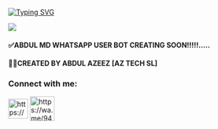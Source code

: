 <a href="https://github.com/abdulazeez887/ABDUL-MD-2.0"><img src="https://readme-typing-svg.demolab.com?font=Fira+Code&weight=600&size=28&pause=1000&color=2CB8F7&random=false&width=435&lines=HI%F0%9F%91%8B+I+AM+ABDUL+MD+2.0....;+MULTI+DEVICE+WHATSAPP+BOT+....;CREATED+BY+ABDUL+AZEEZ+%F0%9F%91%A8%E2%80%8D%F0%9F%92%BB.AZ+TECH+SL" alt="Typing SVG" /></a>

<a><img src='https://telegra.ph/file/f04f459938b0e56c2f6d4.jpg'></a>

#### ✅ABDUL MD WHATSAPP USER BOT CREATING SOON!!!!!.....

#### 👨‍💻CREATED BY ABDUL AZEEZ [AZ TECH SL]

<p>
<h3 align="left">Connect with me:</h3><p>   <a href="https://www.instagram.com/abdazeez438?igsh=MXRkaHR5cTZsNzYwZQ==" target="blank"><img align="center" src="https://telegra.ph/file/a171ac66c22c5617fe27b.png" alt="https://www.instagram.com/abdazeez438?igsh=MXRkaHR5cTZsNzYwZQ==" height="40" width="40" /></a>  <a href="https://wa.me/94775153939" target="blank"><img align="center" src="https://cdn-icons-png.flaticon.com/512/5649/5649647.png" alt="https://wa.me/94775153939" height="50" width="50" /></a> 
</p>
